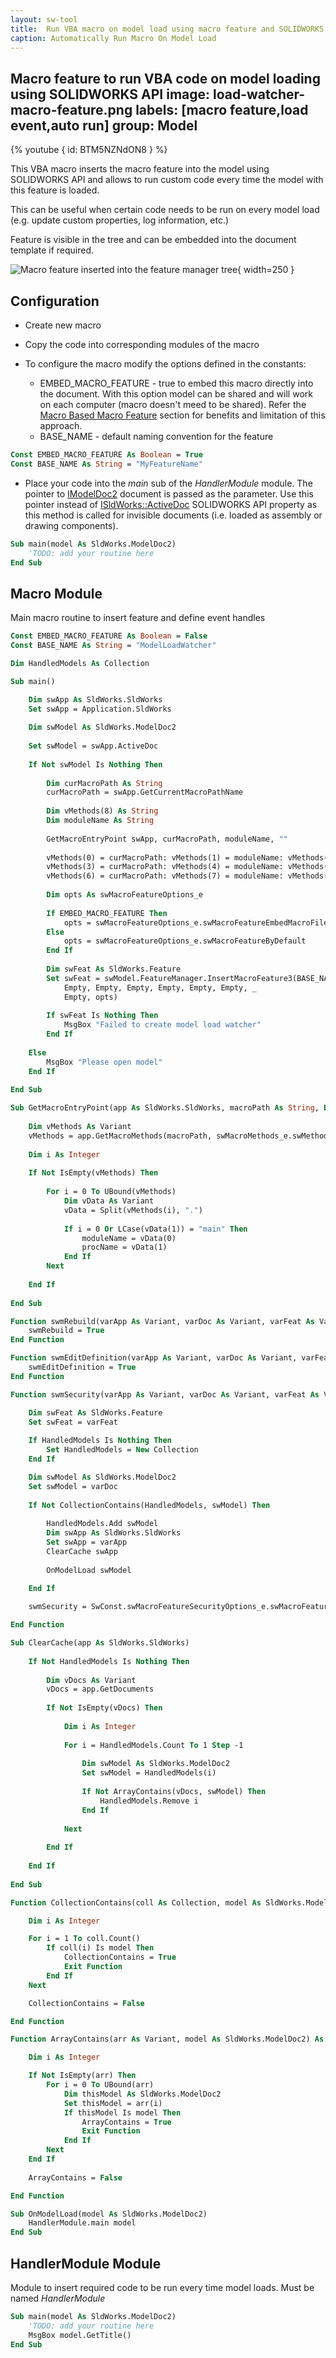 ```yaml
---
layout: sw-tool
title:  Run VBA macro on model load using macro feature and SOLIDWORKS API
caption: Automatically Run Macro On Model Load
---
```

 Macro feature to run VBA code on model loading using SOLIDWORKS API
image: load-watcher-macro-feature.png
labels: [macro feature,load event,auto run]
group: Model
---
{% youtube { id: BTM5NZNdON8 } %}

This VBA macro inserts the macro feature into the model using SOLIDWORKS API and allows to run custom code every time the model with this feature is loaded.

This can be useful when certain code needs to be run on every model load (e.g. update custom properties, log information, etc.)

Feature is visible in the tree and can be embedded into the document template if required.

![Macro feature inserted into the feature manager tree](load-watcher-macro-feature.png){ width=250 }

## Configuration

* Create new macro
* Copy the code into corresponding modules of the macro
* To configure the macro modify the options defined in the constants:

    * EMBED_MACRO_FEATURE - true to embed this macro directly into the document. With this option model can be shared and will work on each computer (macro doesn't meed to be shared). Refer the [Macro Based Macro Feature](/docs/codestack/solidworks-api/document/macro-feature/#macro-based-macro-feature) section for benefits and limitation of this approach.
    * BASE_NAME - default naming convention for the feature

~~~ vb
Const EMBED_MACRO_FEATURE As Boolean = True
Const BASE_NAME As String = "MyFeatureName"
~~~

* Place your code into the *main* sub of the *HandlerModule* module. The pointer to [IModelDoc2](https://help.solidworks.com/2012/english/api/sldworksapi/SolidWorks.Interop.sldworks~SolidWorks.Interop.sldworks.IModelDoc2.html) document is passed as the parameter. Use this pointer instead of [ISldWorks::ActiveDoc](https://help.solidworks.com/2012/english/api/sldworksapi/solidworks.interop.sldworks~solidworks.interop.sldworks.isldworks~activedoc.html) SOLIDWORKS API property as this method is called for invisible documents (i.e. loaded as assembly or drawing components).

~~~ vb
Sub main(model As SldWorks.ModelDoc2)
    'TODO: add your routine here
End Sub
~~~

## Macro Module

Main macro routine to insert feature and define event handles

~~~ vb
Const EMBED_MACRO_FEATURE As Boolean = False
Const BASE_NAME As String = "ModelLoadWatcher"

Dim HandledModels As Collection

Sub main()

    Dim swApp As SldWorks.SldWorks
    Set swApp = Application.SldWorks
    
    Dim swModel As SldWorks.ModelDoc2
    
    Set swModel = swApp.ActiveDoc
    
    If Not swModel Is Nothing Then
        
        Dim curMacroPath As String
        curMacroPath = swApp.GetCurrentMacroPathName
        
        Dim vMethods(8) As String
        Dim moduleName As String
        
        GetMacroEntryPoint swApp, curMacroPath, moduleName, ""
        
        vMethods(0) = curMacroPath: vMethods(1) = moduleName: vMethods(2) = "swmRebuild"
        vMethods(3) = curMacroPath: vMethods(4) = moduleName: vMethods(5) = "swmEditDefinition"
        vMethods(6) = curMacroPath: vMethods(7) = moduleName: vMethods(8) = "swmSecurity"
        
        Dim opts As swMacroFeatureOptions_e
        
        If EMBED_MACRO_FEATURE Then
            opts = swMacroFeatureOptions_e.swMacroFeatureEmbedMacroFile
        Else
            opts = swMacroFeatureOptions_e.swMacroFeatureByDefault
        End If
        
        Dim swFeat As SldWorks.Feature
        Set swFeat = swModel.FeatureManager.InsertMacroFeature3(BASE_NAME, "", vMethods, _
            Empty, Empty, Empty, Empty, Empty, Empty, _
            Empty, opts)
        
        If swFeat Is Nothing Then
            MsgBox "Failed to create model load watcher"
        End If
        
    Else
        MsgBox "Please open model"
    End If
    
End Sub

Sub GetMacroEntryPoint(app As SldWorks.SldWorks, macroPath As String, ByRef moduleName As String, ByRef procName As String)
        
    Dim vMethods As Variant
    vMethods = app.GetMacroMethods(macroPath, swMacroMethods_e.swMethodsWithoutArguments)
    
    Dim i As Integer
    
    If Not IsEmpty(vMethods) Then
    
        For i = 0 To UBound(vMethods)
            Dim vData As Variant
            vData = Split(vMethods(i), ".")
            
            If i = 0 Or LCase(vData(1)) = "main" Then
                moduleName = vData(0)
                procName = vData(1)
            End If
        Next
        
    End If
    
End Sub

Function swmRebuild(varApp As Variant, varDoc As Variant, varFeat As Variant) As Variant
    swmRebuild = True
End Function

Function swmEditDefinition(varApp As Variant, varDoc As Variant, varFeat As Variant) As Variant
    swmEditDefinition = True
End Function

Function swmSecurity(varApp As Variant, varDoc As Variant, varFeat As Variant) As Variant

    Dim swFeat As SldWorks.Feature
    Set swFeat = varFeat
    
    If HandledModels Is Nothing Then
        Set HandledModels = New Collection
    End If

    Dim swModel As SldWorks.ModelDoc2
    Set swModel = varDoc
        
    If Not CollectionContains(HandledModels, swModel) Then
        
        HandledModels.Add swModel
        Dim swApp As SldWorks.SldWorks
        Set swApp = varApp
        ClearCache swApp
        
        OnModelLoad swModel
        
    End If

    swmSecurity = SwConst.swMacroFeatureSecurityOptions_e.swMacroFeatureSecurityByDefault

End Function

Sub ClearCache(app As SldWorks.SldWorks)
    
    If Not HandledModels Is Nothing Then
    
        Dim vDocs As Variant
        vDocs = app.GetDocuments
        
        If Not IsEmpty(vDocs) Then
            
            Dim i As Integer
            
            For i = HandledModels.Count To 1 Step -1
            
                Dim swModel As SldWorks.ModelDoc2
                Set swModel = HandledModels(i)
                
                If Not ArrayContains(vDocs, swModel) Then
                    HandledModels.Remove i
                End If
                
            Next
            
        End If
        
    End If
    
End Sub

Function CollectionContains(coll As Collection, model As SldWorks.ModelDoc2) As Boolean

    Dim i As Integer

    For i = 1 To coll.Count()
        If coll(i) Is model Then
            CollectionContains = True
            Exit Function
        End If
    Next

    CollectionContains = False

End Function

Function ArrayContains(arr As Variant, model As SldWorks.ModelDoc2) As Boolean

    Dim i As Integer

    If Not IsEmpty(arr) Then
        For i = 0 To UBound(arr)
            Dim thisModel As SldWorks.ModelDoc2
            Set thisModel = arr(i)
            If thisModel Is model Then
                ArrayContains = True
                Exit Function
            End If
        Next
    End If
    
    ArrayContains = False

End Function

Sub OnModelLoad(model As SldWorks.ModelDoc2)
    HandlerModule.main model
End Sub
~~~



## HandlerModule Module

Module to insert required code to be run every time model loads. Must be named *HandlerModule*

~~~ vb
Sub main(model As SldWorks.ModelDoc2)
    'TODO: add your routine here
    MsgBox model.GetTitle()
End Sub
~~~



